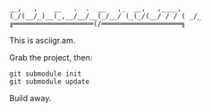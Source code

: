 `
 __,   ,    __   .  .  __   ,_  __,   ,____,
(_/(__/_)__(_,__/__/__(_/__/ (_(_/(__/ / / (
                      _/_
╔════════════════════(/════════════════════╗
`

This is asciigr.am.

Grab the project, then:

    git submodule init
    git submodule update

Build away.
